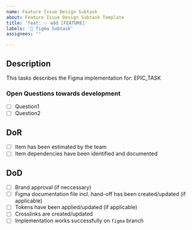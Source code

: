 ```yaml
---
name: Feature Issue Design Subtask
about: Feature Issue Design Subtask Template
title: 'feat: ✨ add [FEATURE]'
labels: '🎨 figma Subtask'
assignees: ''

---
```


## Description
This tasks describes the Figma implementation for: EPIC_TASK

### Open Questions towards development
- [ ] Question1
- [ ] Question2

## DoR
- [ ] Item has been estimated by the team
- [ ] Item dependencies have been identified and documented

## DoD
- [ ] Brand approval (if neccessary)
- [ ] Figma documentation file incl. hand-off has been created/updated (if applicable)
- [ ] Tokens have been applied/updated (if applicable)
- [ ] Crosslinks are created/updated
- [ ] Implementation works successfully on `figma` branch
